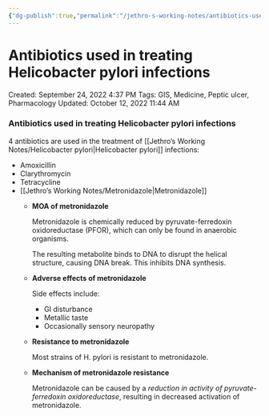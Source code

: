 ```yaml
---
{"dg-publish":true,"permalink":"/jethro-s-working-notes/antibiotics-used-in-treating-helicobacter-pylori-i/","dgPassFrontmatter":true}
---
```



# Antibiotics used in treating Helicobacter pylori infections

Created: September 24, 2022 4:37 PM
Tags: GIS, Medicine, Peptic ulcer, Pharmacology
Updated: October 12, 2022 11:44 AM

### Antibiotics used in treating Helicobacter pylori infections

4 antibiotics are used in the treatment of [[Jethro’s Working Notes/Helicobacter pylori\|Helicobacter pylori]] infections:

- Amoxicillin
- Clarythromycin
- Tetracycline
- [[Jethro’s Working Notes/Metronidazole\|Metronidazole]]
    - **MOA of metronidazole**
        
        Metronidazole is chemically reduced by pyruvate-ferredoxin oxidoreductase (PFOR), which can only be found in anaerobic organisms. 
        
        The resulting metabolite binds to DNA to disrupt the helical structure, causing DNA break. This inhibits DNA synthesis.
        
    - **Adverse effects of metronidazole**
        
        Side effects include:
        
        - GI disturbance
        - Metallic taste
        - Occasionally sensory neuropathy
    - **Resistance to metronidazole**
        
        Most strains of H. pylori is resistant to metronidazole.
        
    - **Mechanism of metronidazole resistance**
        
        Metronidazole can be caused by a *reduction in activity of pyruvate-ferredoxin oxidoreductase*, resulting in decreased activation of metronidazole.